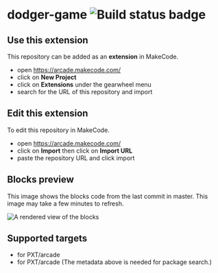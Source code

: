 # dodger-game ![Build status badge](https://github.com/ayukrisnasari/dodger-game/workflows/MakeCode/badge.svg)



## Use this extension

This repository can be added as an **extension** in MakeCode.

* open https://arcade.makecode.com/
* click on **New Project**
* click on **Extensions** under the gearwheel menu
* search for the URL of this repository and import

## Edit this extension

To edit this repository in MakeCode.

* open https://arcade.makecode.com/
* click on **Import** then click on **Import URL**
* paste the repository URL and click import

## Blocks preview

This image shows the blocks code from the last commit in master.
This image may take a few minutes to refresh.

![A rendered view of the blocks](https://github.com/ayukrisnasari/dodger-game/raw/master/.makecode/blocks.png)

## Supported targets

* for PXT/arcade
* for PXT/arcade
(The metadata above is needed for package search.)


